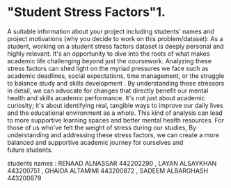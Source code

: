 # "Student Stress Factors"1.
A suitable information about your project including students' names and project motivations (why you decide to work on this problem/dataset):
As a student, working on a student stress factors dataset is deeply personal and highly relevant. It's an opportunity to dive into the roots of what makes academic life challenging beyond just the coursework. Analyzing these stress factors can shed light on the myriad pressures we face such as academic deadlines, social expectations, time management, or the struggle to balance study and skills development . By understanding these stressors in detail, we can advocate for changes that directly benefit our mental health and skills academic performance. It's not just about academic curiosity; it's about identifying real, tangible ways to improve our daily lives and the educational environment as a whole. This kind of analysis can lead to more supportive learning spaces and better mental health resources. For those of us who've felt the weight of stress during our studies, By understanding and addressing these stress factors, we can create a more balanced and supportive academic journey for ourselves and future students.

students names : RENAAD ALNASSAR 442202290 , LAYAN ALSAYKHAN 443200751 , GHAIDA ALTAMIMI 443200872 , SADEEM ALBARGHASH 443200679  

